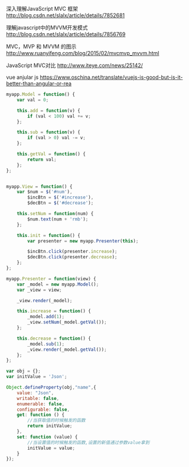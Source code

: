 深入理解JavaScript MVC 框架
http://blog.csdn.net/slalx/article/details/7852681

理解javascript中的MVVM开发模式
http://blog.csdn.net/slalx/article/details/7856769

MVC，MVP 和 MVVM 的图示
http://www.ruanyifeng.com/blog/2015/02/mvcmvp_mvvm.html

JavaScript MVC对比
http://www.iteye.com/news/25142/

vue anjular js
https://www.oschina.net/translate/vuejs-is-good-but-is-it-better-than-angular-or-rea


```javascript
myapp.Model = function() {
    var val = 0;

    this.add = function(v) {
        if (val < 100) val += v;
    };

    this.sub = function(v) {
        if (val > 0) val -= v;
    };

    this.getVal = function() {
        return val;
    };
};


myapp.View = function() {
    var $num = $('#num'),
        $incBtn = $('#increase'),
        $decBtn = $('#decrease');

    this.setNum = function(num) {
        $num.text(num + 'rmb');
    };

    this.init = function() {
        var presenter = new myapp.Presenter(this);

        $incBtn.click(presenter.increase);
        $decBtn.click(presenter.decrease);
    };
};

myapp.Presenter = function(view) {
    var _model = new myapp.Model();
    var _view = view;

    _view.render(_model);

    this.increase = function() {
        _model.add(1);
        _view.setNum(_model.getVal());
    };

    this.decrease = function() {
        _model.sub(1);
        _view.render(_model.getVal());
    };
};

var obj = {};
var initValue = 'Json';

Object.defineProperty(obj,"name",{
    value: "Json",
    writable: false,
    enumerable: false,
    configurable: false,
    get: function () {
        //当获取值的时候触发的函数
        return initValue;
    },
    set: function (value) {
        //当设置值的时候触发的函数,设置的新值通过参数value拿到
        initValue = value;
    }
});
```
